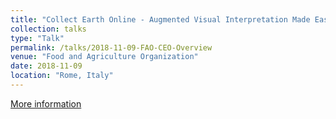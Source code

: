```yaml
---
title: "Collect Earth Online - Augmented Visual Interpretation Made Easy"
collection: talks
type: "Talk"
permalink: /talks/2018-11-09-FAO-CEO-Overview
venue: "Food and Agriculture Organization"
date: 2018-11-09
location: "Rome, Italy"
---
```


[More information](http://collect.earth)
